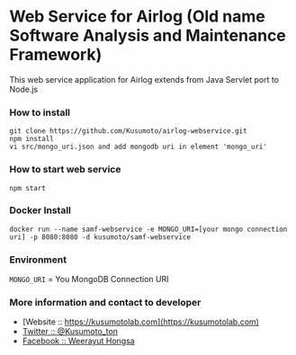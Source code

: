 # Web Service for Airlog (Old name Software Analysis and Maintenance Framework)

This web service application for Airlog extends from Java Servlet port to Node.js 

### How to install
```
git clone https://github.com/Kusumoto/airlog-webservice.git
npm install
vi src/mongo_uri.json and add mongodb uri in element 'mongo_uri'
```
### How to start web service
```
npm start
```

### Docker Install
```
docker run --name samf-webservice -e MONGO_URI=[your mongo connection uri] -p 8080:8080 -d kusumoto/samf-webservice
```
### Environment
```MONGO_URI``` = You MongoDB Connection URI

### More information and contact to developer
* [Website :: https://kusumotolab.com](https://kusumotolab.com)
* [Twitter :: @Kusumoto_ton](https://twtter.com/kusumoto_ton)
* [Facebook :: Weerayut Hongsa](https://facebook.com/Azerdar.t.Kusumoto)


